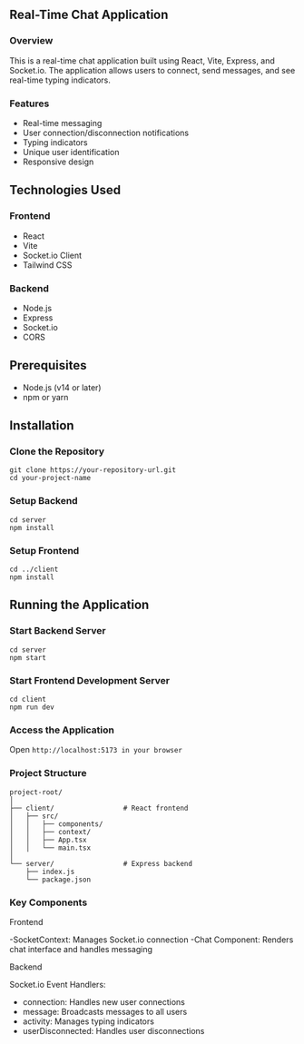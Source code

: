 ## Real-Time Chat Application

### Overview

This is a real-time chat application built using React, Vite, Express, and Socket.io. The application allows users to connect, send messages, and see real-time typing indicators.

### Features

- Real-time messaging
- User connection/disconnection notifications
- Typing indicators
- Unique user identification
- Responsive design

## Technologies Used

### Frontend
- React
- Vite
- Socket.io Client
- Tailwind CSS

### Backend
- Node.js
- Express
- Socket.io
- CORS

## Prerequisites

- Node.js (v14 or later)
- npm or yarn

## Installation

### Clone the Repository
```
git clone https://your-repository-url.git
cd your-project-name
```
### Setup Backend
```
cd server
npm install
```
### Setup Frontend
```
cd ../client
npm install
```
## Running the Application
### Start Backend Server
```
cd server
npm start
```
### Start Frontend Development Server
```
cd client
npm run dev
```
### Access the Application
Open `http://localhost:5173 in your browser`

### Project Structure
```
project-root/
│
├── client/                 # React frontend
│   ├── src/
│   │   ├── components/
│   │   ├── context/
│   │   ├── App.tsx
│   │   └── main.tsx
│
└── server/                 # Express backend
    ├── index.js
    └── package.json
```
### Key Components
Frontend

-SocketContext: Manages Socket.io connection
-Chat Component: Renders chat interface and handles messaging

Backend

Socket.io Event Handlers:

- connection: Handles new user connections
- message: Broadcasts messages to all users
- activity: Manages typing indicators
- userDisconnected: Handles user disconnections

